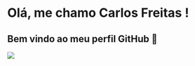 # Olá, me chamo Carlos Freitas ! 
## Bem vindo ao meu perfil GitHub 👋

<img src="https://cdn.jsdelivr.net/gh/devicons/devicon/icons/java/java-original-wordmark.svg" />
          
